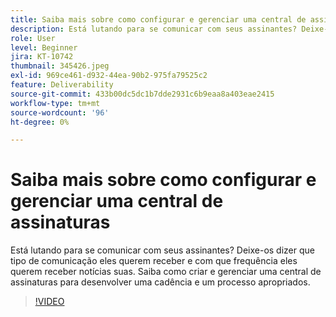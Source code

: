 ```yaml
---
title: Saiba mais sobre como configurar e gerenciar uma central de assinaturas
description: Está lutando para se comunicar com seus assinantes? Deixe-os dizer que tipo de comunicação eles querem receber e com que frequência eles querem receber notícias suas. Saiba como criar e gerenciar uma central de assinaturas para desenvolver uma cadência e um processo apropriados.
role: User
level: Beginner
jira: KT-10742
thumbnail: 345426.jpeg
exl-id: 969ce461-d932-44ea-90b2-975fa79525c2
feature: Deliverability
source-git-commit: 433b00dc5dc1b7dde2931c6b9eaa8a403eae2415
workflow-type: tm+mt
source-wordcount: '96'
ht-degree: 0%

---
```


# Saiba mais sobre como configurar e gerenciar uma central de assinaturas

Está lutando para se comunicar com seus assinantes? Deixe-os dizer que tipo de comunicação eles querem receber e com que frequência eles querem receber notícias suas. Saiba como criar e gerenciar uma central de assinaturas para desenvolver uma cadência e um processo apropriados.

>[!VIDEO](https://video.tv.adobe.com/v/345426/?quality=12&learn=on)
